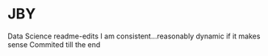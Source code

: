 # JBY
Data Science
readme-edits
I am consistent...reasonably dynamic if it makes sense
Commited till the end
